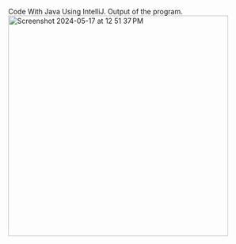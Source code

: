 Code With Java Using IntelliJ.
Output of the program.
<img width="444" alt="Screenshot 2024-05-17 at 12 51 37 PM" src="https://github.com/justEliada/mazeDS/assets/93603435/a0ae1f33-55d3-4663-bae5-c95045e25d45">
